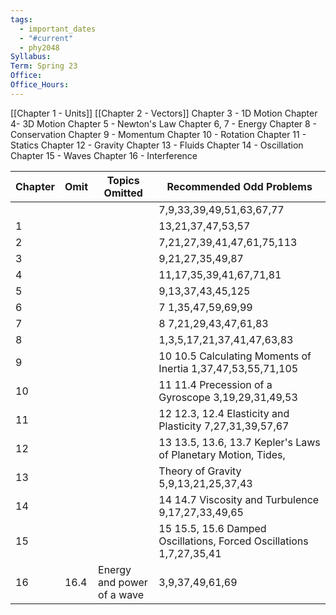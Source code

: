 ```yaml
---
tags:
  - important_dates
  - "#current"
  - phy2048
Syllabus: 
Term: Spring 23
Office: 
Office_Hours:
---
```


[[Chapter 1 - Units]]
[[Chapter 2 - Vectors]] 
Chapter 3 - 1D Motion
Chapter 4- 3D Motion
Chapter 5 - Newton's Law
Chapter 6, 7 - Energy
Chapter 8 - Conservation
Chapter 9 - Momentum
Chapter 10 - Rotation
Chapter 11 - Statics 
Chapter 12 - Gravity
Chapter 13 - Fluids
Chapter 14 - Oscillation
Chapter 15 - Waves
Chapter 16 - Interference



| Chapter | Omit | Topics Omitted | Recommended Odd Problems |
| ---- | ---- | ---- | ---- |
|  |  |  | 7,9,33,39,49,51,63,67,77 |
| 1 |  |  | 13,21,37,47,53,57 |
| 2 |  |  |  7,21,27,39,41,47,61,75,113 |
| 3 |  |  | 9,21,27,35,49,87  <br> |
| 4 |  |  | 11,17,35,39,41,67,71,81 |
| 5 |  |  | 9,13,37,43,45,125  <br> |
| 6 |  |  | 7 1,35,47,59,69,99  <br> |
| 7 |  |  | 8 7,21,29,43,47,61,83  <br> |
| 8 |  |  | 1,3,5,17,21,37,41,47,63,83  <br> |
| 9 |  |  | 10 10.5 Calculating Moments of Inertia 1,37,47,53,55,71,105  <br> |
| 10 |  |  | 11 11.4 Precession of a Gyroscope 3,19,29,31,49,53  <br> |
| 11 |  |  | 12 12.3, 12.4 Elasticity and Plasticity 7,27,31,39,57,67  <br> |
| 12 |  |  | 13 13.5, 13.6, 13.7 Kepler's Laws of Planetary Motion, Tides, |
| 13 |  |  | Theory of Gravity 5,9,13,21,25,37,43  <br> |
| 14 |  |  | 14 14.7 Viscosity and Turbulence 9,17,27,33,49,65  <br> |
| 15 |  |  | 15 15.5, 15.6 Damped Oscillations, Forced Oscillations 1,7,27,35,41  <br> |
| 16  | 16.4  | Energy and power of a wave |  3,9,37,49,61,69 |
